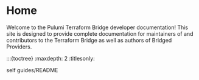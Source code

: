 # Home

Welcome to the Pulumi Terraform Bridge developer documentation! This site is designed to provide
complete documentation for maintainers of and contributors to the Terraform Bridge as well as authors of Bridged Providers.

:::{toctree}
:maxdepth: 2
:titlesonly:

self
guides/README
